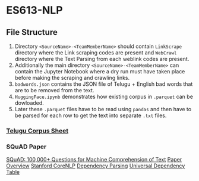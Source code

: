 # ES613-NLP

## File Structure

1. Directory `<SourceName>-<TeamMemberName>` should contain `LinkScrape` directory where the Link scraping codes are present and `WebCrawl` directory where the Text Parsing from each weblink codes are present.
2. Additionally the main directory `<SourceName>-<TeamMemberName>` can contain the Jupyter Notebook where a dry run must have taken place before making the scraping and crawling links.
3. `badwords.json` contains the JSON file of Telugu + English bad words that are to be removed from the text.
4. `HuggingFace.ipynb` demonstrates how existing corpus in `.parquet` can be dowloaded.
5. Later these `.parquet` files have to be read using `pandas` and then have to be parsed for each row to get the text into separate `.txt` files.

### [Telugu Corpus Sheet](https://docs.google.com/spreadsheets/d/1Kr59i-8Gyhi3ehN_hLVCPdBcms7L07xNUUFsTW3uFDk/edit?gid=1042635267#gid=1042635267)

### SQuAD Paper

[SQuAD: 100,000+ Questions for Machine Comprehension of Text](https://arxiv.org/abs/1606.05250)
[Paper Overview](https://sh-tsang.medium.com/brief-review-squad-100-000-questions-for-machine-comprehension-of-text-f191c6b670b8)
[Stanford CoreNLP](https://stanfordnlp.github.io/CoreNLP/)
[Dependency Parsing](https://towardsdatascience.com/natural-language-processing-dependency-parsing-cf094bbbe3f7)
[Universal Dependency Table](https://universaldependencies.org/u/dep/)
